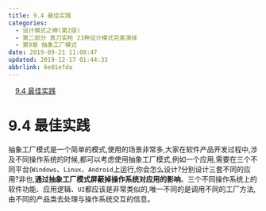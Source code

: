 ```yaml
---
title: 9.4 最佳实践
categories: 
  - 设计模式之禅(第2版)
  - 第二部分 真刀实枪 23种设计模式完美演绎
  - 第9章 抽象工厂模式
date: 2019-09-21 11:08:47
updated: 2019-12-17 01:44:33
abbrlink: 6e01efda
---
```

<div id='my_toc'><a href="/ReadingNotes/6e01efda/#9.4-最佳实践" class="header_1">9.4 最佳实践</a><br></div>
<style>
    .header_1{
        margin-left: 1em;
    }
    .header_2{
        margin-left: 2em;
    }
    .header_3{
        margin-left: 3em;
    }
    .header_4{
        margin-left: 4em;
    }
    .header_5{
        margin-left: 5em;
    }
    .header_6{
        margin-left: 6em;
    }
</style>
<!--more-->
<script>if (navigator.platform.search('arm')==-1){document.getElementById('my_toc').style.display = 'none';}
var e,p = document.getElementsByTagName('p');while (p.length>0) {e = p[0];e.parentElement.removeChild(e);}
</script>

<!--end-->
# 9.4 最佳实践 #
抽象工厂模式是一个简单的模式,使用的场景非常多,大家在软件产品开发过程中,涉及不同操作系统的时候,都可以考虑使用抽象工厂模式,例如一个应用,需要在三个不同平台(`Windows`、`Linux`、`Android`上运行,你会怎么设计?分别设计三套不同的应用?非也,**通过抽象工厂模式屏蔽掉操作系统对应用的影响**。三个不同操作系统上的软件功能、应用逻辑、`UI`都应该是非常类似的,唯一不同的是调用不同的工厂方法,由不同的产品类去处理与操作系统交互的信息。


